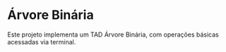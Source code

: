 # Árvore Binária
Este projeto implementa um TAD Árvore Binária, com operações básicas acessadas via terminal.